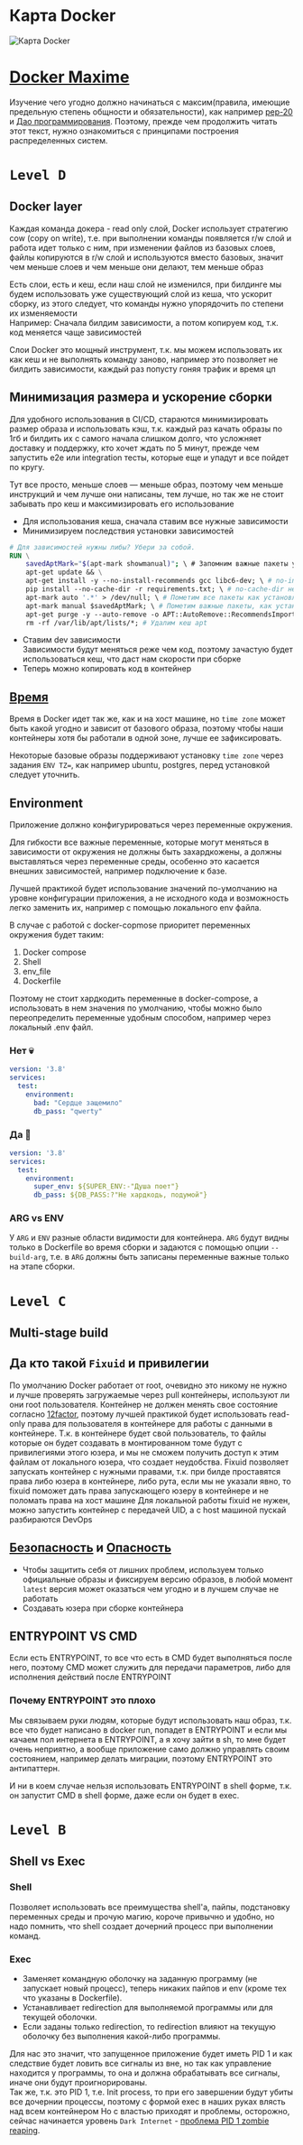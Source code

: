 # Карта Docker

![Карта Docker](docker_map.jpg)

# [Docker Maxime](https://12factor.net/)

Изучение чего угодно должно начинаться с максим(правила, имеющие предельную степень общности и обязательности), как например [pep-20](https://www.python.org/dev/peps/pep-0020/) и [Дао программирования](https://habr.com/ru/post/229985/).
Поэтому, прежде чем продолжить читать этот текст, нужно ознакомиться с принципами построения распределенных систем.

# `Level D`

## Docker layer

Каждая команда докера - read only слой, Docker использует стратегию cow (copy on write), т.е. при выполнении команды появляется r/w слой и работа идет только с ним, при изменении файлов из базовых слоев, файлы копируются в r/w слой и используются вместо базовых, значит чем меньше слоев и чем меньше они делают, тем меньше образ

Есть слои, есть и кеш, если наш слой не изменился, при билдинге мы будем использовать уже существующий слой из кеша, что ускорит сборку, из этого следует, что команды нужно упорядочить по степени их изменяемости  
Например: Сначала билдим зависимости, а потом копируем код, т.к. код меняется чаще зависимостей 

Слои Docker это мощный инструмент, т.к. мы можем использовать их как кеш и не выполнять команду заново, например это позволяет не билдить зависимости, каждый раз попусту гоняя трафик и время цп

## Минимизация размера и ускорение сборки

Для удобного использования в CI/CD, стараются минимизировать размер образа и использовать кэш, т.к. каждый раз качать образы по 1гб и билдить их с самого начала слишком долго, что усложняет доставку и поддержку, кто хочет ждать по 5 минут, прежде чем запустить e2e или integration тесты, которые еще и упадут и все пойдет по кругу.

Тут все просто, меньше слоев — меньше образ, поэтому чем меньше инструкций и чем лучше они написаны, тем лучше, но так же не стоит забывать про кеш и максимизировать его использование

- Для использования кеша, сначала ставим все нужные зависимости
- Минимизируем последствия установки зависимостей
```Dockerfile
# Для зависимостей нужны либы? Убери за собой.
RUN \
    savedAptMark="$(apt-mark showmanual)"; \ # Запомним важные пакеты установленные "в ручную", добавь сюда свои пакеты, которые нужны в runtime
    apt-get update && \
    apt-get install -y --no-install-recommends gcc libc6-dev; \ # no-install-recommends, только критически важные пакеты
    pip install --no-cache-dir -r requirements.txt; \ # no-cache-dir не сохранять исходники и wheel
    apt-mark auto '.*' > /dev/null; \ # Пометим все пакеты как установленные автоматически
    apt-mark manual $savedAptMark; \ # Пометим важные пакеты, как установленные в ручную
    apt-get purge -y --auto-remove -o APT::AutoRemove::RecommendsImportant=false; \ # Удалим все "auto" пакеты
    rm -rf /var/lib/apt/lists/*; # Удалим кеш apt
```
- Ставим dev зависимости  
Зависимости будут меняться реже чем код, поэтому зачастую будет использоваться кеш, что даст нам скорости при сборке
- Теперь можно копировать код в контейнер 

## [Время](https://habr.com/ru/post/313274/)

Время в Docker идет так же, как и на хост машине, но `time zone` может быть какой угодно и зависит от базового образа, поэтому чтобы наши контейнеры хотя бы работали в одной зоне, лучше ее зафиксировать.

Некоторые базовые образы поддерживают установку `time zone` через задания `ENV TZ=`, как например ubuntu, postgres, перед установкой следует уточнить.

## Environment

Приложение должно конфигурироваться через переменные окружения.

Для гибкости все важные переменные, которые могут меняться в зависимости от окружения не должны быть захардкожены, а должны выставляться через переменные среды, особенно это касается внешних зависимостей, например подключение к базе.

Лучшей практикой будет использование значений по-умолчанию на уровне конфигурации приложения, а не исходного кода и возможность легко заменить их, например с помощью локального env файла.

В случае с работой с docker-copmose приоритет переменных окружения будет таким:

1. Docker compose
2. Shell
3. env_file
4. Dockerfile

Поэтому не стоит хардкодить переменные в docker-compose, а использовать в нем значения по умолчанию, чтобы можно было переопределить переменные удобным способом, например через локальный .env файл.

### Нет 💀

```yaml
version: '3.8'
services:
  test:
    environment: 
      bad: "Сердце защемило"
      db_pass: "qwerty"
```

### Да 💪

```yaml
version: '3.8'
services:
  test:
    environment: 
      super_env: ${SUPER_ENV:-"Душа поет"}
      db_pass: ${DB_PASS:?"Не хардкодь, подумой"}
```

### ARG vs ENV

У `ARG` и `ENV` разные области видимости для контейнера. `ARG` будут видны только в Dockerfile во время сборки и задаются с помощью опции `--build-arg`, т.е. в `ARG` должны быть записаны переменные важные только на этапе сборки.

# `Level C`

## Multi-stage build



## Да кто такой `Fixuid` и привилегии

По умолчанию Docker работает от root, очевидно это никому не нужно и лучше проверять загружаемые через pull контейнеры, используют ли они root пользователя. 
Контейнер не должен менять свое состояние согласно [12factor](https://12factor.net/), поэтому лучшей практикой будет использовать read-only права для пользователя в контейнере для работы с данными в контейнере. 
Т.к. в контейнере будет свой пользователь, то файлы которые он будет создавать в монтированном томе будут с привилегиями этого юзера, и мы не сможем получить доступ к этим файлам от локального юзера, что создает неудобства. 
Fixuid позволяет запускать контейнер с нужными правами, т.к. при билде проставятся права либо юзера в контейнере, либо рута, если мы не указали явно, то fixuid поможет дать права запускающего юзеру в контейнере и не поломать права на хост машине
Для локальной работы fixuid не нужен, можно запустить контейнер с передачей UID, а с host машиной пускай разбираются DevOps

## [Безопасность](https://habr.com/ru/company/southbridge/blog/339126/) и [Опасность](https://xakep.ru/2020/12/03/docker-hub-analisys/)

- Чтобы защитить себя от лишних проблем, используем только официальные образы и фиксируем версию образов, в любой момент `latest` версия может оказаться чем угодно и в лучшем случае не работать
- Создавать юзера при сборке контейнера

## ENTRYPOINT VS CMD

Если есть ENTRYPOINT, то все что есть в CMD будет выполняться после него, поэтому CMD может служить для передачи параметров, либо для исполнения действий после ENTRYPOINT

### Почему ENTRYPOINT это плохо

Мы связываем руки людям, которые будут использовать наш образ, т.к. все что будет написано в docker run, попадет в ENTRYPOINT и если мы качаем пол интернета в ENTRYPOINT, а я хочу зайти в sh, то мне будет очень неприятно, а вообще приложение само должно управлять своим состоянием, например делать миграции, поэтому ENTRYPOINT это антипаттерн.

И ни в коем случае нельзя использовать ENTRYPOINT в shell форме, т.к. он запустит CMD в shell форме, даже если он будет в exec.

# `Level B`

## Shell vs Exec

### Shell

Позволяет использовать все преимущества shell'а, пайпы, подстановку переменных среды и прочую магию, короче привычно и удобно, но надо помнить, что shell создает дочерний процесс при выполнении команд.

### Exec

- Заменяет командную оболочку на заданную программу (не запускает новый процесс), теперь никаких пайпов и env (кроме тех что указаны в Dockerfile).
- Устанавливает redirection для выполняемой программы или для текущей оболочки.
- Если заданы только redirection, то redirection влияют на текущую оболочку без выполнения какой-либо программы.

Для нас это значит, что запущенное приложение будет иметь PID 1 и как следствие будет ловить все сигналы из вне, но так как управление находится у программы, то она и должна обрабатывать все сигналы, иначе они будут проигнорированы.  
Так же, т.к. это PID 1, т.е. Init process, то при его завершении будут убиты все дочернии процессы, поэтому с формой exec в наших руках влясть над всем контейнером 
Но с властью приходят и проблемы, осторожно, сейчас начинается уровень `Dark Internet` - [проблема PID 1 zombie reaping](https://habr.com/ru/company/hexlet/blog/248519/).

